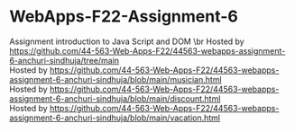 # WebApps-F22-Assignment-6
Assignment introduction to Java Script and DOM \br
Hosted by https://github.com/44-563-Web-Apps-F22/44563-webapps-assignment-6-anchuri-sindhuja/tree/main 
<br>
Hosted by https://github.com/44-563-Web-Apps-F22/44563-webapps-assignment-6-anchuri-sindhuja/blob/main/musician.html 
<br>
Hosted by https://github.com/44-563-Web-Apps-F22/44563-webapps-assignment-6-anchuri-sindhuja/blob/main/discount.html 
<br>
Hosted by https://github.com/44-563-Web-Apps-F22/44563-webapps-assignment-6-anchuri-sindhuja/blob/main/vacation.html
